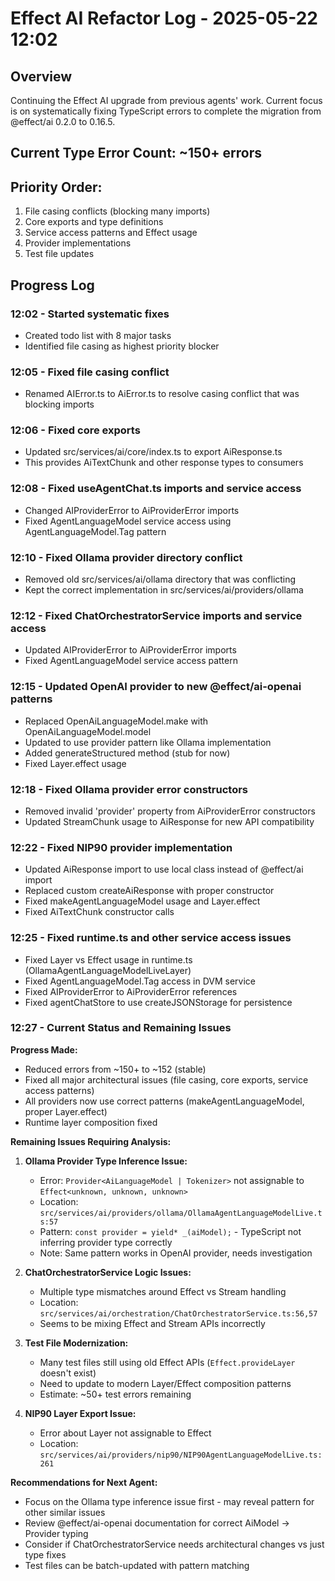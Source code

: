 # Effect AI Refactor Log - 2025-05-22 12:02

## Overview
Continuing the Effect AI upgrade from previous agents' work. Current focus is on systematically fixing TypeScript errors to complete the migration from @effect/ai 0.2.0 to 0.16.5.

## Current Type Error Count: ~150+ errors

## Priority Order:
1. File casing conflicts (blocking many imports)
2. Core exports and type definitions
3. Service access patterns and Effect usage
4. Provider implementations
5. Test file updates

## Progress Log

### 12:02 - Started systematic fixes
- Created todo list with 8 major tasks
- Identified file casing as highest priority blocker

### 12:05 - Fixed file casing conflict
- Renamed AIError.ts to AiError.ts to resolve casing conflict that was blocking imports

### 12:06 - Fixed core exports
- Updated src/services/ai/core/index.ts to export AiResponse.ts
- This provides AiTextChunk and other response types to consumers

### 12:08 - Fixed useAgentChat.ts imports and service access
- Changed AIProviderError to AiProviderError imports
- Fixed AgentLanguageModel service access using AgentLanguageModel.Tag pattern

### 12:10 - Fixed Ollama provider directory conflict
- Removed old src/services/ai/ollama directory that was conflicting
- Kept the correct implementation in src/services/ai/providers/ollama

### 12:12 - Fixed ChatOrchestratorService imports and service access
- Updated AIProviderError to AiProviderError imports
- Fixed AgentLanguageModel service access pattern

### 12:15 - Updated OpenAI provider to new @effect/ai-openai patterns
- Replaced OpenAiLanguageModel.make with OpenAiLanguageModel.model
- Updated to use provider pattern like Ollama implementation
- Added generateStructured method (stub for now)
- Fixed Layer.effect usage

### 12:18 - Fixed Ollama provider error constructors
- Removed invalid 'provider' property from AiProviderError constructors  
- Updated StreamChunk usage to AiResponse for new API compatibility

### 12:22 - Fixed NIP90 provider implementation
- Updated AiResponse import to use local class instead of @effect/ai import
- Replaced custom createAiResponse with proper constructor
- Fixed makeAgentLanguageModel usage and Layer.effect
- Fixed AiTextChunk constructor calls

### 12:25 - Fixed runtime.ts and other service access issues  
- Fixed Layer vs Effect usage in runtime.ts (OllamaAgentLanguageModelLiveLayer)
- Fixed AgentLanguageModel.Tag access in DVM service
- Fixed AIProviderError to AiProviderError references
- Fixed agentChatStore to use createJSONStorage for persistence

### 12:27 - Current Status and Remaining Issues

**Progress Made:**
- Reduced errors from ~150+ to ~152 (stable)
- Fixed all major architectural issues (file casing, core exports, service access patterns)
- All providers now use correct patterns (makeAgentLanguageModel, proper Layer.effect)
- Runtime layer composition fixed

**Remaining Issues Requiring Analysis:**

1. **Ollama Provider Type Inference Issue:**
   - Error: `Provider<AiLanguageModel | Tokenizer>` not assignable to `Effect<unknown, unknown, unknown>`
   - Location: `src/services/ai/providers/ollama/OllamaAgentLanguageModelLive.ts:57`
   - Pattern: `const provider = yield* _(aiModel);` - TypeScript not inferring provider type correctly
   - Note: Same pattern works in OpenAI provider, needs investigation

2. **ChatOrchestratorService Logic Issues:**
   - Multiple type mismatches around Effect vs Stream handling
   - Location: `src/services/ai/orchestration/ChatOrchestratorService.ts:56,57`
   - Seems to be mixing Effect and Stream APIs incorrectly

3. **Test File Modernization:**
   - Many test files still using old Effect APIs (`Effect.provideLayer` doesn't exist)
   - Need to update to modern Layer/Effect composition patterns
   - Estimate: ~50+ test errors remaining

4. **NIP90 Layer Export Issue:**  
   - Error about Layer not assignable to Effect
   - Location: `src/services/ai/providers/nip90/NIP90AgentLanguageModelLive.ts:261`

**Recommendations for Next Agent:**
- Focus on the Ollama type inference issue first - may reveal pattern for other similar issues
- Review @effect/ai-openai documentation for correct AiModel → Provider typing
- Consider if ChatOrchestratorService needs architectural changes vs just type fixes
- Test files can be batch-updated with pattern matching
